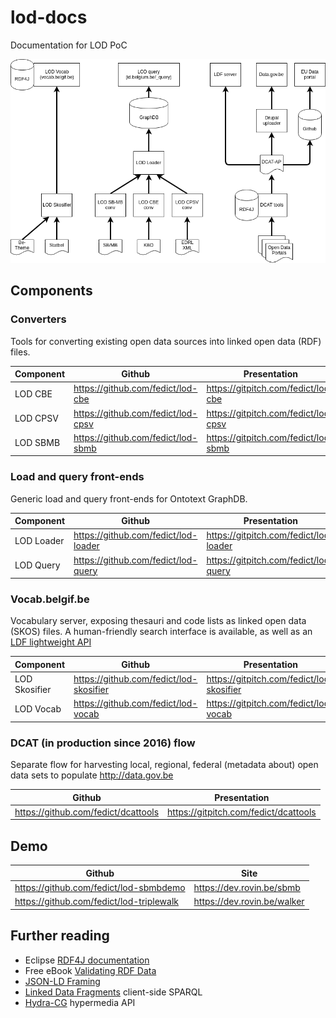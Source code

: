 # lod-docs
Documentation for LOD PoC

![Overview](LOD_Flows.png)

## Components

### Converters

Tools for converting existing open data sources into linked open data (RDF) files.

|Component|Github|Presentation|
|---------|------|------------|
|LOD CBE|https://github.com/fedict/lod-cbe|https://gitpitch.com/fedict/lod-cbe|
|LOD CPSV|https://github.com/fedict/lod-cpsv|https://gitpitch.com/fedict/lod-cpsv|
|LOD SBMB|https://github.com/fedict/lod-sbmb|https://gitpitch.com/fedict/lod-sbmb|


### Load and query front-ends

Generic load and query front-ends for Ontotext GraphDB.

|Component|Github|Presentation|
|---------|------|------------|
|LOD Loader|https://github.com/fedict/lod-loader|https://gitpitch.com/fedict/lod-loader|
|LOD Query|https://github.com/fedict/lod-query|https://gitpitch.com/fedict/lod-query|

### Vocab.belgif.be

Vocabulary server, exposing thesauri and code lists as linked open data (SKOS) files.
A human-friendly search interface is available, as well as an [LDF lightweight API](http://linkeddatafragments.org/software/)

|Component|Github|Presentation|
|---------|------|------------|
|LOD Skosifier|https://github.com/fedict/lod-skosifier|https://gitpitch.com/fedict/lod-skosifier|
|LOD Vocab|https://github.com/fedict/lod-vocab|https://gitpitch.com/fedict/lod-vocab|

### DCAT (in production since 2016) flow

Separate flow for harvesting local, regional, federal (metadata about) open data sets to populate http://data.gov.be

|Github|Presentation|
|------|------------|
|https://github.com/fedict/dcattools|https://gitpitch.com/fedict/dcattools|

## Demo

|Github|Site|
|------|------------|
|https://github.com/fedict/lod-sbmbdemo|https://dev.rovin.be/sbmb|
|https://github.com/fedict/lod-triplewalk|https://dev.rovin.be/walker|


## Further reading

- Eclipse [RDF4J documentation](http://docs.rdf4j.org/)
- Free eBook [Validating RDF Data](http://book.validatingrdf.com/)
- [JSON-LD Framing](https://json-ld.org/spec/latest/json-ld-framing/)
- [Linked Data Fragments](http://linkeddatafragments.org/) client-side SPARQL 
- [Hydra-CG](http://www.hydra-cg.com/) hypermedia API
